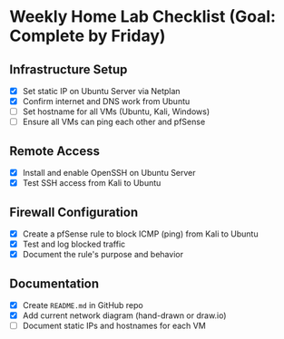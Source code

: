 # Weekly Home Lab Checklist (Goal: Complete by Friday)

## Infrastructure Setup
- [x] Set static IP on Ubuntu Server via Netplan
- [x] Confirm internet and DNS work from Ubuntu
- [ ] Set hostname for all VMs (Ubuntu, Kali, Windows)
- [ ] Ensure all VMs can ping each other and pfSense

## Remote Access
- [x] Install and enable OpenSSH on Ubuntu Server
- [x] Test SSH access from Kali to Ubuntu

## Firewall Configuration
- [x] Create a pfSense rule to block ICMP (ping) from Kali to Ubuntu
- [x] Test and log blocked traffic
- [x] Document the rule's purpose and behavior

## Documentation
- [x] Create `README.md` in GitHub repo
- [x] Add current network diagram (hand-drawn or draw.io)
- [ ] Document static IPs and hostnames for each VM
